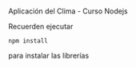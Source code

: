 ###
Aplicación del Clima - Curso Nodejs

Recuerden ejecutar
```
npm install
```
para instalar las librerías